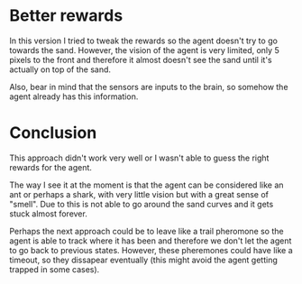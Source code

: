 # Better rewards

In this version I tried to tweak the rewards so the agent doesn't try to go
towards the sand. However, the vision of the agent is very limited, only 5
pixels to the front and therefore it almost doesn't see the sand until it's
actually on top of the sand.

Also, bear in mind that the sensors are inputs to the brain, so somehow the
agent already has this information.

# Conclusion
This approach didn't work very well or I wasn't able to guess the right rewards
for the agent.

The way I see it at the moment is that the agent can be considered like an ant
or perhaps a shark, with very little vision but with a great sense of "smell".
Due to this is not able to go around the sand curves and it gets stuck almost
forever.

Perhaps the next approach could be to leave like a trail pheromone so the agent
is able to track where it has been and therefore we don't let the agent to go
back to previous states. However, these pheremones could have like a timeout, so
they dissapear eventually (this might avoid the agent getting trapped in some
cases).